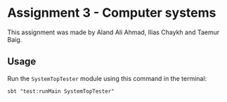 # Assignment 3 - Computer systems
This assignment was made by Aland Ali Ahmad, Ilias Chaykh and Taemur Baig.

## Usage
Run the `SystemTopTester` module using this command in the terminal:
```
sbt "test:runMain SystemTopTester"
```